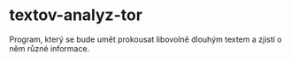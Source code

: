# textov-analyz-tor
Program, který se bude umět prokousat libovolně dlouhým textem a zjistí o něm různé informace.
